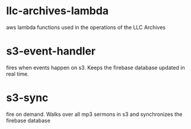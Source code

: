 # llc-archives-lambda

aws lambda functions used in the operations of the LLC Archives

# s3-event-handler

fires when events happen on s3. Keeps the firebase database updated in real time.

# s3-sync

fire on demand. Walks over all mp3 sermons in s3 and synchronizes the firebase database
